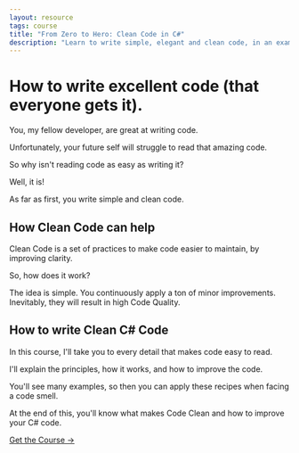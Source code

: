 ```yaml
---
layout: resource
tags: course
title: "From Zero to Hero: Clean Code in C#"
description: "Learn to write simple, elegant and clean code, in an example-driven way."
---
```


<h1>How to write excellent code (that everyone gets it).</h1>

You, my fellow developer, are great at writing code.

Unfortunately, your future self will struggle to read that amazing code.

So why isn't reading code as easy as writing it?

Well, it is!

As far as first, you write simple and clean code.

<h2>How Clean Code can help</h2>

Clean Code is a set of practices to make code easier to maintain, by improving clarity.

So, how does it work?

The idea is simple. You continuously apply a ton of minor improvements. Inevitably, they will result in high Code Quality.

<h2>How to write Clean C# Code</h2>

In this course, I'll take you to every detail that makes code easy to read.

I'll explain the principles, how it works, and how to improve the code.

You'll see many examples, so then you can apply these recipes when facing a code smell.

At the end of this, you'll know what makes Code Clean and how to improve your C# code.

<div class="flex flex-row justify-center mt-10"><a class="bg-primary hover:bg-secondary text-white font-bold mx-4 py-2 px-4" href="https://dometrain.com/course/from-zero-to-hero-clean-code-with-csharp/?affcode=1115529_k5a22dj8?ref=gui-ferreira">Get the Course →</a></div>
